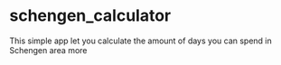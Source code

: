 # schengen_calculator
This simple app let you calculate the amount of days you can spend in Schengen area more
